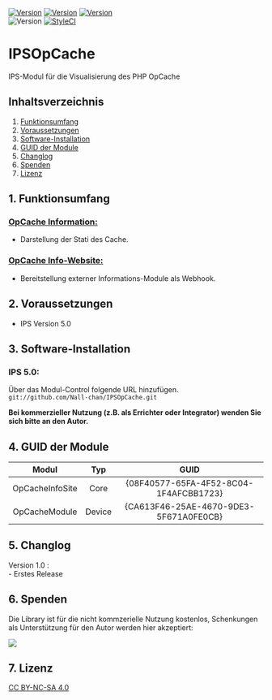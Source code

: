 [![Version](https://img.shields.io/badge/Symcon-PHPModul-red.svg)](https://www.symcon.de/service/dokumentation/entwicklerbereich/sdk-tools/sdk-php/)
[![Version](https://img.shields.io/badge/Modul%20Version-1.00-blue.svg)]()
[![Version](https://img.shields.io/badge/License-CC%20BY--NC--SA%204.0-green.svg)](https://creativecommons.org/licenses/by-nc-sa/4.0/)  
![Version](https://img.shields.io/badge/Symcon%20Version-5.0%20%3E-green.svg)
[![StyleCI](https://styleci.io/repos/125710396/shield?style=flat)](https://styleci.io/repos/125710396)  

# IPSOpCache
IPS-Modul für die Visualisierung des PHP OpCache  

## Inhaltsverzeichnis

1. [Funktionsumfang](#1-funktionsumfang)
2. [Voraussetzungen](#2-voraussetzungen)
3. [Software-Installation](#3-software-installation)
4. [GUID der Module](#4-guid-der-module)
5. [Changlog](#5-changlog)
6. [Spenden](#6-spenden)
7. [Lizenz](#7-lizenz)

## 1. Funktionsumfang

### [OpCache Information:](OpCacheModule/)  

 - Darstellung der Stati des Cache.  

### [OpCache Info-Website:](OpCacheInfoSite/)  

 - Bereitstellung externer Informations-Module als Webhook.  

## 2. Voraussetzungen

   - IPS Version 5.0

## 3. Software-Installation


### IPS 5.0:
   Über das Modul-Control folgende URL hinzufügen.  
   `git://github.com/Nall-chan/IPSOpCache.git`  

   **Bei kommerzieller Nutzung (z.B. als Errichter oder Integrator) wenden Sie sich bitte an den Autor.**  

##  4. GUID der Module

| Modul           | Typ    | GUID                                   |
| :-------------: | :----: | :------------------------------------: |
| OpCacheInfoSite | Core   | {08F40577-65FA-4F52-8C04-1F4AFCBB1723} |
| OpCacheModule   | Device | {CA613F46-25AE-4670-9DE3-5F671A0FE0CB} |

## 5. Changlog

   Version 1.0 :  
     - Erstes Release  

## 6. Spenden  
  
  Die Library ist für die nicht kommzerielle Nutzung kostenlos, Schenkungen als Unterstützung für den Autor werden hier akzeptiert:  

<a href="https://www.paypal.com/cgi-bin/webscr?cmd=_s-xclick&hosted_button_id=G2SLW2MEMQZH2" target="_blank"><img src="https://www.paypalobjects.com/de_DE/DE/i/btn/btn_donate_LG.gif" border="0" /></a>


## 7. Lizenz

  [CC BY-NC-SA 4.0](https://creativecommons.org/licenses/by-nc-sa/4.0/)  
